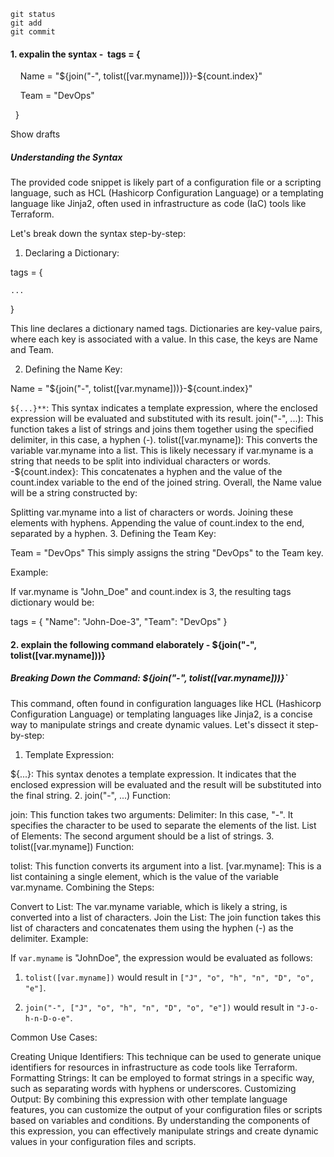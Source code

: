 ```
git status
git add
git commit
```










#### 1. expalin the syntax -  tags = {

    Name = "${join("-", tolist([var.myname]))}-${count.index}"

    Team = "DevOps"

  }


Show drafts


##### Understanding the Syntax


The provided code snippet is likely part of a configuration file or a scripting language, such as HCL (Hashicorp Configuration Language) or a templating language like Jinja2, often used in infrastructure as code (IaC) tools like Terraform.

Let's break down the syntax step-by-step:

1. Declaring a Dictionary:

tags = {
    
    ...
}


This line declares a dictionary named tags. Dictionaries are key-value pairs, where each key is associated with a value. In this case, the keys are Name and Team.

2. Defining the Name Key:

Name = "${join("-", tolist([var.myname]))}-${count.index}"

`${...}**`: This syntax indicates a template expression, where the enclosed expression will be evaluated and substituted with its result.
join("-", ...): This function takes a list of strings and joins them together using the specified delimiter, in this case, a hyphen (-).
tolist([var.myname]): This converts the variable var.myname into a list. This is likely necessary if var.myname is a string that needs to be split into individual characters or words.
-${count.index}: This concatenates a hyphen and the value of the count.index variable to the end of the joined string.
Overall, the Name value will be a string constructed by:

Splitting var.myname into a list of characters or words.
Joining these elements with hyphens.
Appending the value of count.index to the end, separated by a hyphen.
3. Defining the Team Key:

Team = "DevOps"
This simply assigns the string "DevOps" to the Team key.

Example:

If var.myname is "John_Doe" and count.index is 3, the resulting tags dictionary would be:

tags = {
    "Name": "John-Doe-3",
    "Team": "DevOps"
}


#### 2.  explain the following command elaborately - ${join("-", tolist([var.myname]))}


##### Breaking Down the Command: ${join("-", tolist([var.myname]))}`

This command, often found in configuration languages like HCL (Hashicorp Configuration Language) or templating languages like Jinja2, is a concise way to manipulate strings and create dynamic values. Let's dissect it step-by-step:

1. Template Expression:

${...}: This syntax denotes a template expression. It indicates that the enclosed expression will be evaluated and the result will be substituted into the final string.
2. join("-", ...) Function:

join: This function takes two arguments:
Delimiter: In this case, "-". It specifies the character to be used to separate the elements of the list.
List of Elements: The second argument should be a list of strings.
3. tolist([var.myname]) Function:

tolist: This function converts its argument into a list.
[var.myname]: This is a list containing a single element, which is the value of the variable var.myname.
Combining the Steps:

Convert to List: The var.myname variable, which is likely a string, is converted into a list of characters.
Join the List: The join function takes this list of characters and concatenates them using the hyphen (-) as the delimiter.
Example:

If  `var.myname` is "JohnDoe", the expression would be evaluated as follows:

1.  `tolist([var.myname])` would result in `["J", "o", "h", "n", "D", "o", "e"]`.

2.  `join("-", ["J", "o", "h", "n", "D", "o", "e"])` would result in `"J-o-h-n-D-o-e"`.

Common Use Cases:

Creating Unique Identifiers: This technique can be used to generate unique identifiers for resources in infrastructure as code tools like Terraform.
Formatting Strings: It can be employed to format strings in a specific way, such as separating words with hyphens or underscores.
Customizing Output: By combining this expression with other template language features, you can customize the output of your configuration files or scripts based on variables and conditions.
By understanding the components of this expression, you can effectively manipulate strings and create dynamic values in your configuration files and scripts.

